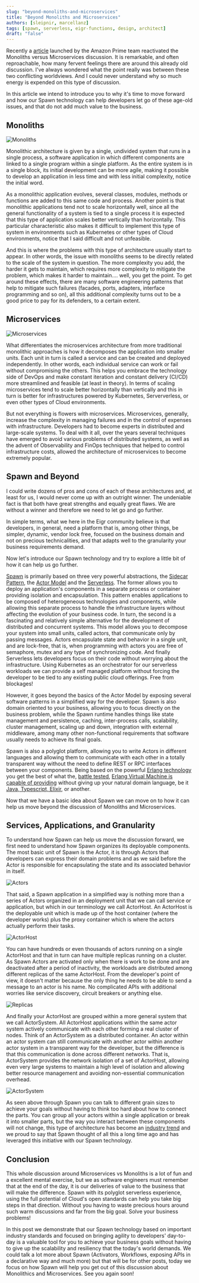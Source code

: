 ```yaml
---
slug: "beyond-monoliths-and-microservices"
title: "Beyond Monoliths and Microservices"
authors: [sleipnir, marcellanz]
tags: [spawn, serverless, eigr-functions, design, architect]
draft: "false"
---
```


Recently a [article](https://www.primevideotech.com/video-streaming/scaling-up-the-prime-video-audio-video-monitoring-service-and-reducing-costs-by-90)
launched by the Amazon Prime team reactivated the Monoliths versus Microservices discussion. It is remarkable, and often reproachable, 
how many fervent feelings there are around this already old discussion.
I've always wondered what the point really was between these two conflicting worldviews. And I could never understand why
so much energy is expended on this type of discussion.

In this article we intend to introduce you to why it's time to move forward and how our Spawn technology can help developers 
let go of these age-old issues, and that do not add much value to the business.

## Monoliths

![Monoliths](/img/monoliths.jpg "Monoliths")

Monolithic architecture is given by a single, undivided system that runs in a single process, a software application in which different components are linked to a single program within a single platform.
As the entire system is in a single block, its initial development can be more agile, making it possible to develop an application in less time and with less initial complexity, notice the initial word.

As a monolithic application evolves, several classes, modules, methods or functions are added to this same code and process.
Another point is that monolithic applications tend not to scale horizontally well, since all the general functionality of a system is tied to a single process it is expected that this type of application scales better vertically than horizontally. This particular characteristic also makes it difficult to implement this type of system in environments such as Kubernetes or other types of Cloud environments, notice that I said difficult and not unfeasible.

And this is where the problems with this type of architecture usually start to appear. In other words, the issue with monoliths seems to be directly related to the scale of the system in question. The more complexity you add, the harder it gets to maintain, which requires more complexity to mitigate the problem, which makes it harder to maintain.... well, you get the point.
To get around these effects, there are many software engineering patterns that help to mitigate such failures (facades, ports, adapters, interface programming and so on), all this additional complexity turns out to be a good price to pay for its defenders, to a certain extent.

## Microservices

![Microservices](/img/microservices.jpg "Microservices")

What differentiates the microservices architecture from more traditional monolithic approaches is how it decomposes the application into smaller units. Each unit in turn is called a service and can be created and deployed independently. In other words, each individual service can work or fail without compromising the others. This helps you embrace the technology side of DevOps and make constant iteration and constant delivery (CI/CD) more streamlined and feasible (at least in theory).
In terms of scaling microservices tend to scale better horizontally than vertically and this in turn is better for infrastructures powered by Kubernetes, Serververless, or even other types of Cloud environments.

But not everything is flowers with microservices. Microservices, generally, increase the complexity in managing failures and in the control of expenses with infrastructure. Developers had to become experts in distributed and large-scale systems.
To deal with it all, over the years several techniques have emerged to avoid various problems of distributed systems, as well as the advent of Observability and FinOps techniques that helped to control infrastructure costs, allowed the architecture of microservices to become extremely popular.

## Spawn and Beyond

I could write dozens of pros and cons of each of these architectures and, at least for us, I would never come up with an outright winner. The undeniable fact is that both have great strengths and equally great flaws. We are without a winner and therefore we need to let go and go further.

In simple terms, what we here in the Eigr community believe is that developers, in general, need a platform that is, among other things, be simpler, dynamic, vendor lock free, focused on the business domain and not on precious technicalities, and that adapts well to the granularity your business requirements demand.

Now let's introduce our Spawn technology and try to explore a little bit of how it can help us go further.

[Spawn](https://github.com/eigr/spawn) is primarily based on three very powerful abstractions, the [Sidecar Pattern](https://thenewstack.io/operators-and-sidecars-are-the-new-model-for-software-delivery/), the [Actor Model](https://www.brianstorti.com/the-actor-model/) and the [Serverless](https://www2.eecs.berkeley.edu/Pubs/TechRpts/2019/EECS-2019-3.pdf). The former allows you to deploy an application's components in a separate process or container providing isolation and encapsulation. This pattern enables applications to be composed of heterogeneous technologies and components, while allowing this separate process to handle the infrastructure layers without affecting the evolution of your business code. In turn, the second is a fascinating and relatively simple alternative for the development of distributed and concurrent systems. This model allows you to decompose your system into small units, called actors, that communicate only by passing messages. Actors encapsulate state and behavior in a single unit, and are lock-free, that is, when programming with actors you are free of semaphore, mutex and any type of synchronizing code. And finally Serverless lets developers focus on their code without worrying about the infrastructure. Using Kubernetes as an orchestrator for our serverless workloads we can provide a self managed platform without forcing the developer to be tied to any existing public cloud offerings. Free from blockages! 

However, it goes beyond the basics of the Actor Model by exposing several software patterns in a simplified way for the developer. Spawn is also domain oriented to your business, allowing you to focus directly on the business problem, while the Spawn runtime handles things like state management and persistence, caching, inter-process calls, scalability, cluster management, scaling up and down, integration with external middleware, among many other non-functional requirements that software usually needs to achieve its final goals. 

Spawn is also a polyglot platform, allowing you to write Actors in different languages and allowing them to communicate with each other in a totally transparent way without the need to define REST or RPC interfaces between your components. Being based on the powerful [Erlang technology](https://www.wired.com/2015/09/whatsapp-serves-900-million-users-50-engineers) you get the best of what the, [battle tested](https://elixir-lang.org/blog/2020/10/08/real-time-communication-at-scale-with-elixir-at-discord/), [Erlang Virtual Machine is capable of providing](https://serokell.io/blog/introduction-to-erlang) without giving up your natural domain language, be it  [Java, Typescript, Elixir](https://github.com/eigr/spawn#sdks), or another.

Now that we have a basic idea about Spawn we can move on to how it can help us move beyond the discussion of Monoliths and Microservices.

## Services, Applications, and Granularity

To understand how Spawn can help us move the discussion forward, we first need to understand how Spawn organizes its deployable components.
The most basic unit of Spawn is the Actor, it is through Actors that developers can express their domain problems and as we said before the Actor is responsible for encapsulating the state and its associated behavior in itself.

![Actors](/img/actors.jpg "Actors")    

That said, a Spawn application in a simplified way is nothing more than a series of Actors organized in an deployment unit that we can call service or application, but which in our terminology we call ActorHost. An ActorHost is the deployable unit which is made up of the host container (where the developer works) plus the proxy container which is where the actors actually perform their tasks.

![ActorHost](/img/actor-host.jpg "Actor Host")

You can have hundreds or even thousands of actors running on a single ActorHost and that in turn can have multiple replicas running on a cluster. As Spawn Actors are activated only when there is work to be done and are deactivated after a period of inactivity, the workloads are distributed among different replicas of the same ActorHost. From the developer's point of view, it doesn't matter because the only thing he needs to be able to send a message to an actor is his name. No complicated APIs with additional worries like service discovery, circuit breakers or anything else.

![Replicas](/img/actor-host-replicas.jpg "Actor Host Distribution")

And finally your ActorHost are grouped within a more general system that we call ActorSystem. All ActorHost applications within the same actor system actively communicate with each other forming a real cluster of nodes. Think of an ActorSystem as a distributed container. An actor within an actor system can still communicate with another actor within another actor system in a transparent way for the developer, but the difference is that this communication is done across different networks. That is, ActorSystem provides the network isolation of a set of ActorHost, allowing even very large systems to maintain a high level of isolation and allowing better resource management and avoiding non-essential communication overhead.

![ActorSystem](/img/actor-systems.jpg "Actor Systems")

As seen above through Spawn you can talk to different grain sizes to achieve your goals without having to think too hard about how to connect the parts. You can group all your actors within a single application or break it into smaller parts, but the way you interact between these components will not change, this type of architecture has become an [industry trend](https://www.infoq.com/news/2023/03/google-weaver-framework/) and we proud to say that Spawn thought of all this a long time ago and has leveraged this initiative with our Spawn technology.

## Conclusion

This whole discussion around Microservices vs Monoliths is a lot of fun and a excellent mental exercise, but we as software engineers must remember
that at the end of the day, it is our deliveries of value to the business that will make the difference. Spawn with its polyglot serverless experience, using the full potential of Cloud's open standards can help you take big steps in that direction. Without you having to waste precious hours around such warm discussions and far from the big goal. Solve your business problems!

In this post we demonstrate that our Spawn technology based on important industry standards and focused on bringing agility to developers' day-to-day is a valuable tool for you to achieve your business goals without having to give up the scalability and resiliency that the today's world demands. We could talk a lot more about Spawn (Activators, Workflows, exposing APIs in a declarative way and much more) but that will be for other posts, today we focus on how Spawn will help you get out of this discussion about Monolithics and Microservices. See you again soon!